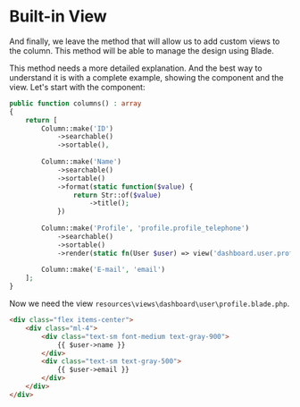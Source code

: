 # Built-in View

And finally, we leave the method that will allow us to add custom views to the column. This method will be able to manage the design using Blade.

This method needs a more detailed explanation. And the best way to understand it is with a complete example, showing the component and the view. Let's start with the component:

```php 
public function columns() : array
{
    return [
        Column::make('ID')
            ->searchable()
            ->sortable(),
            
        Column::make('Name')
            ->searchable()
            ->sortable()
            ->format(static function($value) {
                return Str::of($value)
                    ->title();
            })
            
        Column::make('Profile', 'profile.profile_telephone')
            ->searchable()
            ->sortable()
            ->render(static fn(User $user) => view('dashboard.user.profile', compact('user'))),
            
        Column::make('E-mail', 'email')
    ];
}
```

Now we need the view `resources\views\dashboard\user\profile.blade.php`.

```html 
<div class="flex items-center">
    <div class="ml-4">
        <div class="text-sm font-medium text-gray-900">
            {{ $user->name }}
        </div>  
        <div class="text-sm text-gray-500">
            {{ $user->email }}
        </div>
    </div>
</div>
```


